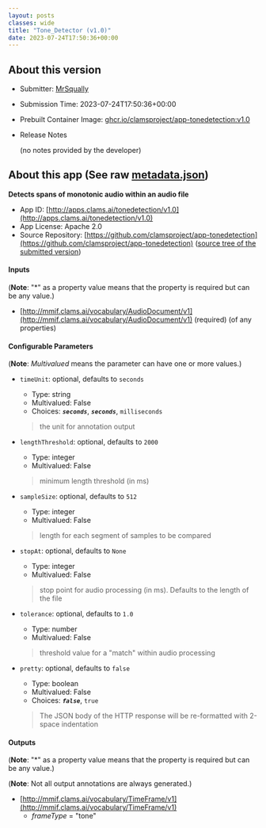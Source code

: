 ```yaml
---
layout: posts
classes: wide
title: "Tone_Detector (v1.0)"
date: 2023-07-24T17:50:36+00:00
---
```

## About this version

- Submitter: [MrSqually](https://github.com/MrSqually)
- Submission Time: 2023-07-24T17:50:36+00:00
- Prebuilt Container Image: [ghcr.io/clamsproject/app-tonedetection:v1.0](https://github.com/clamsproject/app-tonedetection/pkgs/container/app-tonedetection/v1.0)
- Release Notes

    (no notes provided by the developer)

## About this app (See raw [metadata.json](metadata.json))

**Detects spans of monotonic audio within an audio file**

- App ID: [http://apps.clams.ai/tonedetection/v1.0](http://apps.clams.ai/tonedetection/v1.0)
- App License: Apache 2.0
- Source Repository: [https://github.com/clamsproject/app-tonedetection](https://github.com/clamsproject/app-tonedetection) ([source tree of the submitted version](https://github.com/clamsproject/app-tonedetection/tree/v1.0))


#### Inputs
(**Note**: "*" as a property value means that the property is required but can be any value.)

- [http://mmif.clams.ai/vocabulary/AudioDocument/v1](http://mmif.clams.ai/vocabulary/AudioDocument/v1) (required)
(of any properties)



#### Configurable Parameters
(**Note**: _Multivalued_ means the parameter can have one or more values.)

- `timeUnit`: optional, defaults to `seconds`

    - Type: string
    - Multivalued: False
    - Choices: **_`seconds`_**, **_`seconds`_**, `milliseconds`


    > the unit for annotation output
- `lengthThreshold`: optional, defaults to `2000`

    - Type: integer
    - Multivalued: False


    > minimum length threshold (in ms)
- `sampleSize`: optional, defaults to `512`

    - Type: integer
    - Multivalued: False


    > length for each segment of samples to be compared
- `stopAt`: optional, defaults to `None`

    - Type: integer
    - Multivalued: False


    > stop point for audio processing (in ms). Defaults to the length of the file
- `tolerance`: optional, defaults to `1.0`

    - Type: number
    - Multivalued: False


    > threshold value for a "match" within audio processing
- `pretty`: optional, defaults to `false`

    - Type: boolean
    - Multivalued: False
    - Choices: **_`false`_**, `true`


    > The JSON body of the HTTP response will be re-formatted with 2-space indentation


#### Outputs
(**Note**: "*" as a property value means that the property is required but can be any value.)

(**Note**: Not all output annotations are always generated.)

- [http://mmif.clams.ai/vocabulary/TimeFrame/v1](http://mmif.clams.ai/vocabulary/TimeFrame/v1)
    - _frameType_ = "tone"

